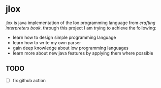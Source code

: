 # jlox

jlox is java implementation of the lox programming language from *crafting interpreters book*.
through this project I am trying to achieve the following:
- learn how to design simple programming language
- learn how to write my own parser
- gain deep knowledge about low programming languages
- learn more about new java features by applying them where possible


## TODO
- [ ] fix github action